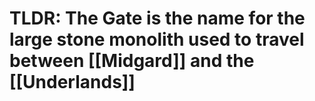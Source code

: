 # TLDR: The Gate is the name for the large stone monolith used to travel between [[Midgard]] and the [[Underlands]]